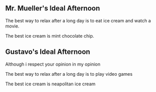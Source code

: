 ## Mr. Mueller's Ideal Afternoon

The best way to relax after a long day is to eat ice cream and watch a movie.

The best ice cream is mint chocolate chip.

## Gustavo's Ideal Afternoon

Although i respect your opinion in my opinion

The best way to relax after a long day is to play video games

The best ice cream is neapolitan ice cream
